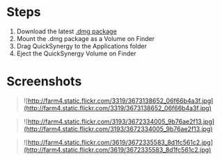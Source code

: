 # Steps #

  1. Download the latest [.dmg package](http://code.google.com/p/quicksynergy/downloads/list)
  1. Mount the .dmg package as a Volume on Finder
  1. Drag QuickSynergy to the Applications folder
  1. Eject the QuickSynergy Volume on Finder

# Screenshots #

> ![http://farm4.static.flickr.com/3319/3673138652_06f66b4a3f.jpg](http://farm4.static.flickr.com/3319/3673138652_06f66b4a3f.jpg)

> ![http://farm4.static.flickr.com/3193/3672334005_9b76ae2f13.jpg](http://farm4.static.flickr.com/3193/3672334005_9b76ae2f13.jpg)

> ![http://farm4.static.flickr.com/3619/3672335583_8d1fc561c2.jpg](http://farm4.static.flickr.com/3619/3672335583_8d1fc561c2.jpg)